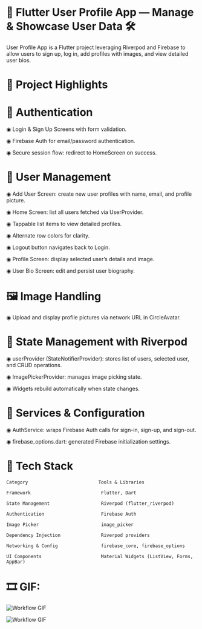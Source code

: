 # 👤 Flutter User Profile App — Manage & Showcase User Data 🛠️

User Profile App is a Flutter project leveraging Riverpod and Firebase to allow users to sign up, log in, add profiles with images, and view detailed user bios.

# 🌟 Project Highlights

# 🔑 Authentication

◉ Login & Sign Up Screens with form validation.

◉ Firebase Auth for email/password authentication.

◉ Secure session flow: redirect to HomeScreen on success.

# 👥 User Management

◉ Add User Screen: create new user profiles with name, email, and profile picture.

◉ Home Screen: list all users fetched via UserProvider.

◉ Tappable list items to view detailed profiles.

◉ Alternate row colors for clarity.

◉ Logout button navigates back to Login.

◉ Profile Screen: display selected user’s details and image.

◉ User Bio Screen: edit and persist user biography.

# 🖼️ Image Handling

◉ Upload and display profile pictures via network URL in CircleAvatar.

# 🔄 State Management with Riverpod

◉ userProvider (StateNotifierProvider): stores list of users, selected user, and CRUD operations.

◉ ImagePickerProvider: manages image picking state.

◉ Widgets rebuild automatically when state changes.

# 🚀 Services & Configuration

◉ AuthService: wraps Firebase Auth calls for sign-in, sign-up, and sign-out.

◉ firebase_options.dart: generated Firebase initialization settings.

# 🧰 Tech Stack

    Category                          Tools & Libraries

    Framework                          Flutter, Dart

    State Management                   Riverpod (flutter_riverpod)

    Authentication                     Firebase Auth

    Image Picker                       image_picker

    Dependency Injection               Riverpod providers

    Networking & Config                firebase_core, firebase_options

    UI Components                      Material Widgets (ListView, Forms, AppBar)


# 🎞️ GIF:

![Workflow GIF](https://i.imgflip.com/9wsvwv.gif)

![Workflow GIF](https://i.imgflip.com/9wswcv.gif)
